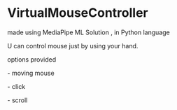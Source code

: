 # VirtualMouseController
<p> made using MediaPipe ML Solution , in Python language
<p> U can control mouse just by using your hand.
<p> options provided
<p> - moving mouse
<p> - click
<p> - scroll
